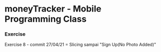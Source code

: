 # moneyTracker - Mobile Programming Class
### Exercise 
Exercise 8 - commit 27/04/21
  = Slicing sampai "Sign Up(No Photo Added)"
